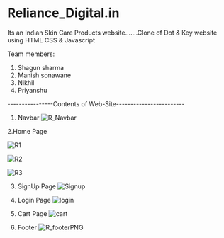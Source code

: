 # Reliance_Digital.in
Its an Indian Skin Care Products website.......Clone of Dot & Key website using HTML CSS & Javascript

Team members:
1. Shagun sharma
2. Manish sonawane
3. Nikhil 
4. Priyanshu
 

 ----------------Contents of Web-Site------------------------
1. Navbar
![R_Navbar](https://user-images.githubusercontent.com/103635167/208384472-ce7e796d-5cc4-47f2-b536-9564b9c0ce19.PNG)

2.Home Page


![R1](https://user-images.githubusercontent.com/103635167/208385068-e9e60794-e60a-4b24-95e0-449e5a550a94.PNG)

![R2](https://user-images.githubusercontent.com/103635167/208385092-7c1ced3c-099b-4bf9-a2fe-8ffb57bd729e.PNG)

![R3](https://user-images.githubusercontent.com/103635167/208385101-6fa89e20-b53e-4200-93cd-73fcaac95543.PNG)

3. SignUp Page
![Signup](https://user-images.githubusercontent.com/103635167/208385334-4b2019ca-dea8-40bb-acb6-e0ad7a78f510.PNG)
4. Login Page
![login](https://user-images.githubusercontent.com/103635167/208385531-ddcf1c7f-2142-4add-ae44-7178c7f54480.PNG)

5. Cart Page
![cart](https://user-images.githubusercontent.com/103635167/208385177-e545f07e-b3e8-4292-b9ff-7655a19657f3.PNG)

6. Footer
![R_footerPNG](https://user-images.githubusercontent.com/103635167/208384762-81805f64-40e5-4fd6-b961-5e97fb7dfbef.PNG)
